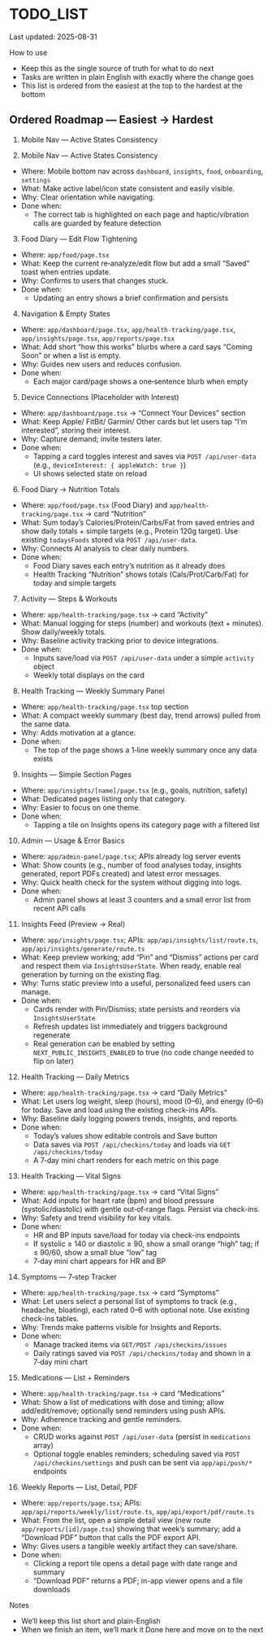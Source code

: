 # TODO_LIST

Last updated: 2025-08-31

How to use
- Keep this as the single source of truth for what to do next
- Tasks are written in plain English with exactly where the change goes
- This list is ordered from the easiest at the top to the hardest at the bottom

## Ordered Roadmap — Easiest → Hardest

1) Mobile Nav — Active States Consistency

2) Mobile Nav — Active States Consistency
- Where: Mobile bottom nav across `dashboard`, `insights`, `food`, `onboarding`, `settings`
- What: Make active label/icon state consistent and easily visible.
- Why: Clear orientation while navigating.
- Done when:
  - The correct tab is highlighted on each page and haptic/vibration calls are guarded by feature detection

3) Food Diary — Edit Flow Tightening
- Where: `app/food/page.tsx`
- What: Keep the current re‑analyze/edit flow but add a small “Saved” toast when entries update.
- Why: Confirms to users that changes stuck.
- Done when:
  - Updating an entry shows a brief confirmation and persists

4) Navigation & Empty States
- Where: `app/dashboard/page.tsx`, `app/health-tracking/page.tsx`, `app/insights/page.tsx`, `app/reports/page.tsx`
- What: Add short “how this works” blurbs where a card says “Coming Soon” or when a list is empty.
- Why: Guides new users and reduces confusion.
- Done when:
  - Each major card/page shows a one‑sentence blurb when empty

5) Device Connections (Placeholder with Interest)
- Where: `app/dashboard/page.tsx` → “Connect Your Devices” section
- What: Keep Apple/ FitBit/ Garmin/ Other cards but let users tap “I’m interested”, storing their interest.
- Why: Capture demand; invite testers later.
- Done when:
  - Tapping a card toggles interest and saves via `POST /api/user-data` (e.g., `deviceInterest: { appleWatch: true }`)
  - UI shows selected state on reload

6) Food Diary → Nutrition Totals
- Where: `app/food/page.tsx` (Food Diary) and `app/health-tracking/page.tsx` → card “Nutrition”
- What: Sum today’s Calories/Protein/Carbs/Fat from saved entries and show daily totals + simple targets (e.g., Protein 120g target). Use existing `todaysFoods` stored via `POST /api/user-data`.
- Why: Connects AI analysis to clear daily numbers.
- Done when:
  - Food Diary saves each entry’s nutrition as it already does
  - Health Tracking “Nutrition” shows totals (Cals/Prot/Carb/Fat) for today and simple targets

7) Activity — Steps & Workouts
- Where: `app/health-tracking/page.tsx` → card “Activity”
- What: Manual logging for steps (number) and workouts (text + minutes). Show daily/weekly totals.
- Why: Baseline activity tracking prior to device integrations.
- Done when:
  - Inputs save/load via `POST /api/user-data` under a simple `activity` object
  - Weekly total displays on the card

8) Health Tracking — Weekly Summary Panel
- Where: `app/health-tracking/page.tsx` top section
- What: A compact weekly summary (best day, trend arrows) pulled from the same data.
- Why: Adds motivation at a glance.
- Done when:
  - The top of the page shows a 1‑line weekly summary once any data exists

9) Insights — Simple Section Pages
- Where: `app/insights/[name]/page.tsx` (e.g., goals, nutrition, safety)
- What: Dedicated pages listing only that category.
- Why: Easier to focus on one theme.
- Done when:
  - Tapping a tile on Insights opens its category page with a filtered list

10) Admin — Usage & Error Basics
- Where: `app/admin-panel/page.tsx`; APIs already log server events
- What: Show counts (e.g., number of food analyses today, insights generated, report PDFs created) and latest error messages.
- Why: Quick health check for the system without digging into logs.
- Done when:
  - Admin panel shows at least 3 counters and a small error list from recent API calls

11) Insights Feed (Preview → Real)
- Where: `app/insights/page.tsx`; APIs: `app/api/insights/list/route.ts`, `app/api/insights/generate/route.ts`
- What: Keep preview working; add “Pin” and “Dismiss” actions per card and respect them via `InsightsUserState`. When ready, enable real generation by turning on the existing flag.
- Why: Turns static preview into a useful, personalized feed users can manage.
- Done when:
  - Cards render with Pin/Dismiss; state persists and reorders via `InsightsUserState`
  - Refresh updates list immediately and triggers background regenerate
  - Real generation can be enabled by setting `NEXT_PUBLIC_INSIGHTS_ENABLED` to true (no code change needed to flip on later)

12) Health Tracking — Daily Metrics
- Where: `app/health-tracking/page.tsx` → card “Daily Metrics”
- What: Let users log weight, sleep (hours), mood (0–6), and energy (0–6) for today. Save and load using the existing check-ins APIs.
- Why: Baseline daily logging powers trends, insights, and reports.
- Done when:
  - Today’s values show editable controls and Save button
  - Data saves via `POST /api/checkins/today` and loads via `GET /api/checkins/today`
  - A 7‑day mini chart renders for each metric on this page

13) Health Tracking — Vital Signs
- Where: `app/health-tracking/page.tsx` → card “Vital Signs”
- What: Add inputs for heart rate (bpm) and blood pressure (systolic/diastolic) with gentle out‑of‑range flags. Persist via check-ins.
- Why: Safety and trend visibility for key vitals.
- Done when:
  - HR and BP inputs save/load for today via check-ins endpoints
  - If systolic ≥ 140 or diastolic ≥ 90, show a small orange “high” tag; if ≤ 90/60, show a small blue “low” tag
  - 7‑day mini chart appears for HR and BP

14) Symptoms — 7‑step Tracker
- Where: `app/health-tracking/page.tsx` → card “Symptoms”
- What: Let users select a personal list of symptoms to track (e.g., headache, bloating), each rated 0–6 with optional note. Use existing check-ins tables.
- Why: Trends make patterns visible for Insights and Reports.
- Done when:
  - Manage tracked items via `GET/POST /api/checkins/issues`
  - Daily ratings saved via `POST /api/checkins/today` and shown in a 7‑day mini chart

15) Medications — List + Reminders
- Where: `app/health-tracking/page.tsx` → card “Medications”
- What: Show a list of medications with dose and timing; allow add/edit/remove; optionally send reminders using push APIs.
- Why: Adherence tracking and gentle reminders.
- Done when:
  - CRUD works against `POST /api/user-data` (persist in `medications` array)
  - Optional toggle enables reminders; scheduling saved via `POST /api/checkins/settings` and push can be sent via `app/api/push/*` endpoints

16) Weekly Reports — List, Detail, PDF
- Where: `app/reports/page.tsx`; APIs: `app/api/reports/weekly/list/route.ts`, `app/api/export/pdf/route.ts`
- What: From the list, open a simple detail view (new route `app/reports/[id]/page.tsx`) showing that week’s summary; add a “Download PDF” button that calls the PDF export API.
- Why: Gives users a tangible weekly artifact they can save/share.
- Done when:
  - Clicking a report tile opens a detail page with date range and summary
  - “Download PDF” returns a PDF; in-app viewer opens and a file downloads

Notes
- We’ll keep this list short and plain-English
- When we finish an item, we’ll mark it Done here and move on to the next
